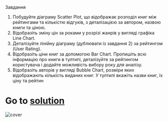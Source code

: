 Завдання
1. Побудуйте діаграму Scatter Plot, що відображає розподіл книг між рейтингами та кількістю відгуків, з деталізацією за автором, назвою книги та ціною.
2. Відобразіть зміну цін за роками у розрізі жанрів у вигляді графіка Line Chart.
3. Деталізуйте лінійну діаграму (дублювати із завдання 2) за рейтингом (User Rating).
4. Відобразіть ціни книг за допомогою Bar Chart. Пропишіть всю інформацію про книги в тултипі, деталізуйте за рейтингом користувача і додайте можливість вибору року для аналізу.
5. Відобразіть авторів у вигляді Bubble Chart, розміри яких відображають кількість виданих книг. У тултипі вкажіть назви книг, їх ціну та рейтин
# Go to [solution](https://public.tableau.com/app/profile/.48972542/viz/13Tableau_Marathon_2_0/Dashboard7?publish=yes)
![cover](https://github.com/MartynovychSerhii/Data_Analytics/blob/main/Files/img/Marathon_13.png)
